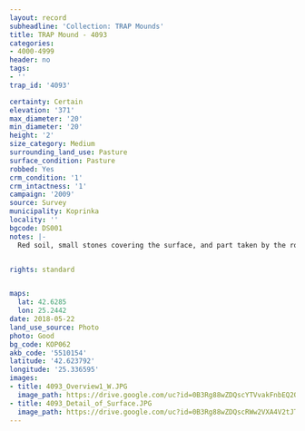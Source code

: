 ```yaml
---
layout: record
subheadline: 'Collection: TRAP Mounds'
title: TRAP Mound - 4093
categories:
- 4000-4999
header: no
tags:
- ''
trap_id: '4093'

certainty: Certain
elevation: '371'
max_diameter: '20'
min_diameter: '20'
height: '2'
size_category: Medium
surrounding_land_use: Pasture
surface_condition: Pasture
robbed: Yes
crm_condition: '1'
crm_intactness: '1'
campaign: '2009'
source: Survey
municipality: Koprinka
locality: ''
bgcode: DS001
notes: |-
  Red soil, small stones covering the surface, and part taken by the road.


rights: standard


maps:
  lat: 42.6285
  lon: 25.2442
date: 2018-05-22
land_use_source: Photo
photo: Good
bg_code: КОР062
akb_code: '5510154'
latitude: '42.623792'
longitude: '25.336595'
images:
- title: 4093_Overview1_W.JPG
  image_path: https://drive.google.com/uc?id=0B3Rg88wZDQscYTVvakFnbEQ2QWs
- title: 4093_Detail_of_Surface.JPG
  image_path: https://drive.google.com/uc?id=0B3Rg88wZDQscRWw2VXA4V2tJT0U
---
```

